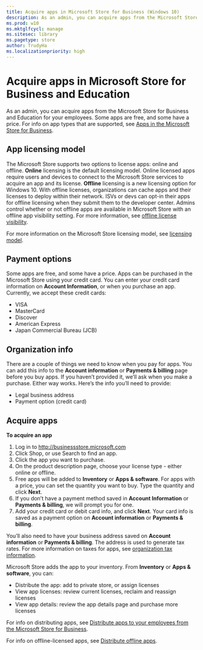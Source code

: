 ```yaml
---
title: Acquire apps in Microsoft Store for Business (Windows 10)
description: As an admin, you can acquire apps from the Microsoft Store for Business for your employees. Some apps are free, and some have a price. For info on app types that are supported, see Apps in the Microsoft Store for Business.
ms.prod: w10
ms.mktglfcycl: manage
ms.sitesec: library
ms.pagetype: store
author: TrudyHa
ms.localizationpriority: high
---
```


# Acquire apps in Microsoft Store for Business and Education
As an admin, you can acquire apps from the Microsoft Store for Business and Education for your employees. Some apps are free, and some have a price. For info on app types that are supported, see [Apps in the Microsoft Store for Business](apps-in-windows-store-for-business.md).

## App licensing model
The Microsoft Store supports two options to license apps: online and offline. **Online** licensing is the default licensing model. Online licensed apps require users and devices to connect to the Microsoft Store services to acquire an app and its license. **Offline** licensing is a new licensing option for Windows 10. With offline licenses, organizations can cache apps and their licenses to deploy within their network. ISVs or devs can opt-in their apps for offline licensing when they submit them to the developer center. Admins control whether or not offline apps are available in Microsoft Store with an offline app visibility setting. For more information, see [offline license visibility](https://technet.microsoft.com/itpro/windows/manage/update-windows-store-for-business-account-settings#offline-licensing). 

For more information on the Microsoft Store licensing model, see [licensing model](https://technet.microsoft.com/itpro/windows/manage/apps-in-windows-store-for-business#licensing-model).

## Payment options
Some apps are free, and some have a price. Apps can be purchased in the Microsoft Store using your credit card. You can enter your credit card information on **Account Information**, or when you purchase an app. Currently, we accept these credit cards:
- VISA 
- MasterCard 
- Discover 
- American Express 
- Japan Commercial Bureau (JCB)

## Organization info
There are a couple of things we need to know when you pay for apps. You can add this info to the **Account information** or **Payments & billing** page before you buy apps. If you haven’t provided it, we’ll ask when you make a purchase. Either way works. Here’s the info you’ll need to provide:
- Legal business address
- Payment option (credit card)


## Acquire apps
**To acquire an app**  
1.	Log in to http://businessstore.microsoft.com
2.	Click Shop, or use Search to find an app. 
3.	Click the app you want to purchase. 
4.	On the product description page, choose your license type - either online or offline. 
5.  Free apps will be added to **Inventory** or **Apps & software**. For apps with a price, you can set the quantity you want to buy. Type the quantity and click **Next**.
6.	If you don’t have a payment method saved in **Account Information** or **Payments & billing**, we will prompt you for one.
7.	Add your credit card or debit card info, and click **Next**. Your card info is saved as a payment option on **Account information** or **Payments & billing**.

You’ll also need to have your business address saved on **Account information** or **Payments & billing**. The address is used to generate tax rates. For more information on taxes for apps, see [organization tax information](https://technet.microsoft.com/itpro/windows/manage/update-windows-store-for-business-account-settings#organization-tax-information). 

Microsoft Store adds the app to your inventory. From **Inventory** or **Apps & software**, you can:
- Distribute the app: add to private store, or assign licenses
- View app licenses: review current licenses, reclaim and reassign licenses
- View app details: review the app details page and purchase more licenses

For info on distributing apps, see [Distribute apps to your employees from the Microsoft Store for Business](distribute-apps-to-your-employees-windows-store-for-business.md).

For info on offline-licensed apps, see [Distribute offline apps](distribute-offline-apps.md).
